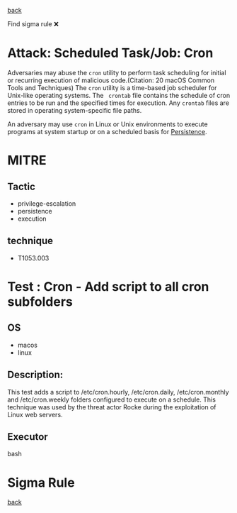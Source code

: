 
[back](../index.md)

Find sigma rule :x: 

# Attack: Scheduled Task/Job: Cron 

Adversaries may abuse the <code>cron</code> utility to perform task scheduling for initial or recurring execution of malicious code.(Citation: 20 macOS Common Tools and Techniques) The <code>cron</code> utility is a time-based job scheduler for Unix-like operating systems.  The <code> crontab</code> file contains the schedule of cron entries to be run and the specified times for execution. Any <code>crontab</code> files are stored in operating system-specific file paths.

An adversary may use <code>cron</code> in Linux or Unix environments to execute programs at system startup or on a scheduled basis for [Persistence](https://attack.mitre.org/tactics/TA0003). 

# MITRE
## Tactic
  - privilege-escalation
  - persistence
  - execution


## technique
  - T1053.003


# Test : Cron - Add script to all cron subfolders
## OS
  - macos
  - linux


## Description:
This test adds a script to /etc/cron.hourly, /etc/cron.daily, /etc/cron.monthly and /etc/cron.weekly folders configured to execute on a schedule. This technique was used by the threat actor Rocke during the exploitation of Linux web servers.


## Executor
bash

# Sigma Rule


[back](../index.md)
